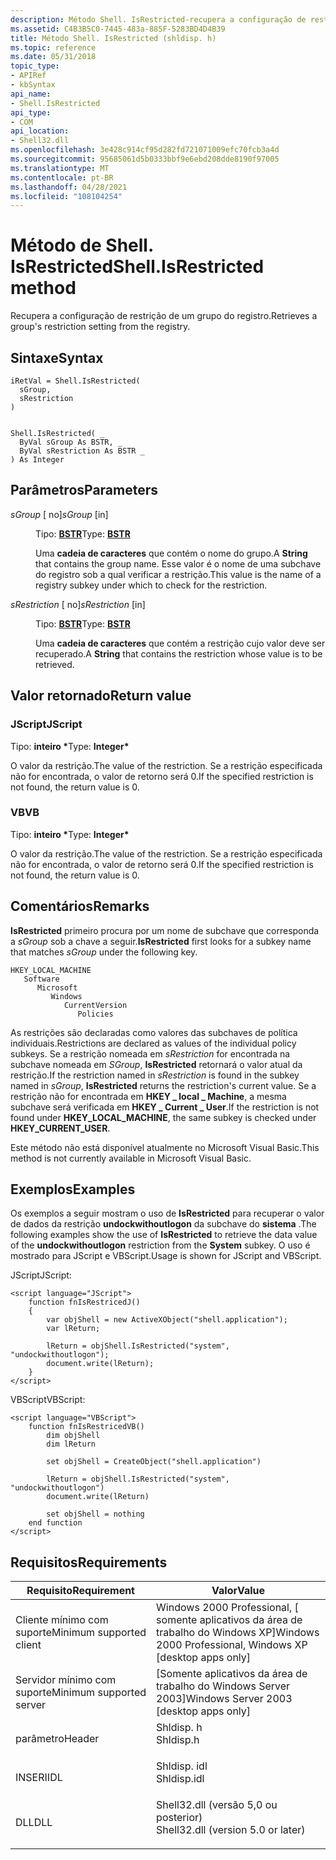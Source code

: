 ```yaml
---
description: Método Shell. IsRestricted-recupera a configuração de restrição de um grupo do registro.
ms.assetid: C4B3B5C0-7445-483a-885F-5283BD4D4B39
title: Método Shell. IsRestricted (shldisp. h)
ms.topic: reference
ms.date: 05/31/2018
topic_type:
- APIRef
- kbSyntax
api_name:
- Shell.IsRestricted
api_type:
- COM
api_location:
- Shell32.dll
ms.openlocfilehash: 3e428c914cf95d282fd721071009efc70fcb3a4d
ms.sourcegitcommit: 95685061d5b0333bbf9e6ebd208dde8190f97005
ms.translationtype: MT
ms.contentlocale: pt-BR
ms.lasthandoff: 04/28/2021
ms.locfileid: "108104254"
---
```

# <a name="shellisrestricted-method"></a><span data-ttu-id="e2117-103">Método de Shell. IsRestricted</span><span class="sxs-lookup"><span data-stu-id="e2117-103">Shell.IsRestricted method</span></span>

<span data-ttu-id="e2117-104">Recupera a configuração de restrição de um grupo do registro.</span><span class="sxs-lookup"><span data-stu-id="e2117-104">Retrieves a group's restriction setting from the registry.</span></span>

## <a name="syntax"></a><span data-ttu-id="e2117-105">Sintaxe</span><span class="sxs-lookup"><span data-stu-id="e2117-105">Syntax</span></span>


```JScript
iRetVal = Shell.IsRestricted(
  sGroup,
  sRestriction
)
```


```VB

Shell.IsRestricted( _
  ByVal sGroup As BSTR, _
  ByVal sRestriction As BSTR _
) As Integer
```





## <a name="parameters"></a><span data-ttu-id="e2117-106">Parâmetros</span><span class="sxs-lookup"><span data-stu-id="e2117-106">Parameters</span></span>

<dl> <dt>

<span data-ttu-id="e2117-107">*sGroup* \[ no\]</span><span class="sxs-lookup"><span data-stu-id="e2117-107">*sGroup* \[in\]</span></span>
</dt> <dd>

<span data-ttu-id="e2117-108">Tipo: **[ **BSTR**](/previous-versions/windows/desktop/automat/bstr)**</span><span class="sxs-lookup"><span data-stu-id="e2117-108">Type: **[**BSTR**](/previous-versions/windows/desktop/automat/bstr)**</span></span>

<span data-ttu-id="e2117-109">Uma **cadeia de caracteres** que contém o nome do grupo.</span><span class="sxs-lookup"><span data-stu-id="e2117-109">A **String** that contains the group name.</span></span> <span data-ttu-id="e2117-110">Esse valor é o nome de uma subchave do registro sob a qual verificar a restrição.</span><span class="sxs-lookup"><span data-stu-id="e2117-110">This value is the name of a registry subkey under which to check for the restriction.</span></span>

</dd> <dt>

<span data-ttu-id="e2117-111">*sRestriction* \[ no\]</span><span class="sxs-lookup"><span data-stu-id="e2117-111">*sRestriction* \[in\]</span></span>
</dt> <dd>

<span data-ttu-id="e2117-112">Tipo: **[ **BSTR**](/previous-versions/windows/desktop/automat/bstr)**</span><span class="sxs-lookup"><span data-stu-id="e2117-112">Type: **[**BSTR**](/previous-versions/windows/desktop/automat/bstr)**</span></span>

<span data-ttu-id="e2117-113">Uma **cadeia de caracteres** que contém a restrição cujo valor deve ser recuperado.</span><span class="sxs-lookup"><span data-stu-id="e2117-113">A **String** that contains the restriction whose value is to be retrieved.</span></span>

</dd> </dl>

## <a name="return-value"></a><span data-ttu-id="e2117-114">Valor retornado</span><span class="sxs-lookup"><span data-stu-id="e2117-114">Return value</span></span>

### <a name="jscript"></a><span data-ttu-id="e2117-115">JScript</span><span class="sxs-lookup"><span data-stu-id="e2117-115">JScript</span></span>

<span data-ttu-id="e2117-116">Tipo: **inteiro \***</span><span class="sxs-lookup"><span data-stu-id="e2117-116">Type: **Integer\***</span></span>

<span data-ttu-id="e2117-117">O valor da restrição.</span><span class="sxs-lookup"><span data-stu-id="e2117-117">The value of the restriction.</span></span> <span data-ttu-id="e2117-118">Se a restrição especificada não for encontrada, o valor de retorno será 0.</span><span class="sxs-lookup"><span data-stu-id="e2117-118">If the specified restriction is not found, the return value is 0.</span></span>

### <a name="vb"></a><span data-ttu-id="e2117-119">VB</span><span class="sxs-lookup"><span data-stu-id="e2117-119">VB</span></span>

<span data-ttu-id="e2117-120">Tipo: **inteiro \***</span><span class="sxs-lookup"><span data-stu-id="e2117-120">Type: **Integer\***</span></span>

<span data-ttu-id="e2117-121">O valor da restrição.</span><span class="sxs-lookup"><span data-stu-id="e2117-121">The value of the restriction.</span></span> <span data-ttu-id="e2117-122">Se a restrição especificada não for encontrada, o valor de retorno será 0.</span><span class="sxs-lookup"><span data-stu-id="e2117-122">If the specified restriction is not found, the return value is 0.</span></span>

## <a name="remarks"></a><span data-ttu-id="e2117-123">Comentários</span><span class="sxs-lookup"><span data-stu-id="e2117-123">Remarks</span></span>

<span data-ttu-id="e2117-124">**IsRestricted** primeiro procura por um nome de subchave que corresponda a *sGroup* sob a chave a seguir.</span><span class="sxs-lookup"><span data-stu-id="e2117-124">**IsRestricted** first looks for a subkey name that matches *sGroup* under the following key.</span></span>

```
HKEY_LOCAL_MACHINE
   Software
      Microsoft
         Windows
            CurrentVersion
               Policies
```

<span data-ttu-id="e2117-125">As restrições são declaradas como valores das subchaves de política individuais.</span><span class="sxs-lookup"><span data-stu-id="e2117-125">Restrictions are declared as values of the individual policy subkeys.</span></span> <span data-ttu-id="e2117-126">Se a restrição nomeada em *sRestriction* for encontrada na subchave nomeada em *SGroup*, **IsRestricted** retornará o valor atual da restrição.</span><span class="sxs-lookup"><span data-stu-id="e2117-126">If the restriction named in *sRestriction* is found in the subkey named in *sGroup*, **IsRestricted** returns the restriction's current value.</span></span> <span data-ttu-id="e2117-127">Se a restrição não for encontrada em **HKEY \_ local \_ Machine**, a mesma subchave será verificada em **HKEY \_ Current \_ User**.</span><span class="sxs-lookup"><span data-stu-id="e2117-127">If the restriction is not found under **HKEY\_LOCAL\_MACHINE**, the same subkey is checked under **HKEY\_CURRENT\_USER**.</span></span>

<span data-ttu-id="e2117-128">Este método não está disponível atualmente no Microsoft Visual Basic.</span><span class="sxs-lookup"><span data-stu-id="e2117-128">This method is not currently available in Microsoft Visual Basic.</span></span>

## <a name="examples"></a><span data-ttu-id="e2117-129">Exemplos</span><span class="sxs-lookup"><span data-stu-id="e2117-129">Examples</span></span>

<span data-ttu-id="e2117-130">Os exemplos a seguir mostram o uso de **IsRestricted** para recuperar o valor de dados da restrição **undockwithoutlogon** da subchave do **sistema** .</span><span class="sxs-lookup"><span data-stu-id="e2117-130">The following examples show the use of **IsRestricted** to retrieve the data value of the **undockwithoutlogon** restriction from the **System** subkey.</span></span> <span data-ttu-id="e2117-131">O uso é mostrado para JScript e VBScript.</span><span class="sxs-lookup"><span data-stu-id="e2117-131">Usage is shown for JScript and VBScript.</span></span>

<span data-ttu-id="e2117-132">JScript</span><span class="sxs-lookup"><span data-stu-id="e2117-132">JScript:</span></span>


```JScript
<script language="JScript">
    function fnIsRestricedJ()
    {
        var objShell = new ActiveXObject("shell.application");
        var lReturn;
        
        lReturn = objShell.IsRestricted("system", "undockwithoutlogon");
        document.write(lReturn);
    }
</script>
```



<span data-ttu-id="e2117-133">VBScript</span><span class="sxs-lookup"><span data-stu-id="e2117-133">VBScript:</span></span>


```VB
<script language="VBScript">
    function fnIsRestricedVB()
        dim objShell
        dim lReturn

        set objShell = CreateObject("shell.application")

        lReturn = objShell.IsRestricted("system", "undockwithoutlogon")
        document.write(lReturn)

        set objShell = nothing
    end function
</script>
```



## <a name="requirements"></a><span data-ttu-id="e2117-134">Requisitos</span><span class="sxs-lookup"><span data-stu-id="e2117-134">Requirements</span></span>



| <span data-ttu-id="e2117-135">Requisito</span><span class="sxs-lookup"><span data-stu-id="e2117-135">Requirement</span></span> | <span data-ttu-id="e2117-136">Valor</span><span class="sxs-lookup"><span data-stu-id="e2117-136">Value</span></span> |
|-------------------------------------|---------------------------------------------------------------------------------------------------------------|
| <span data-ttu-id="e2117-137">Cliente mínimo com suporte</span><span class="sxs-lookup"><span data-stu-id="e2117-137">Minimum supported client</span></span><br/> | <span data-ttu-id="e2117-138">Windows 2000 Professional, \[ somente aplicativos da área de trabalho do Windows XP\]</span><span class="sxs-lookup"><span data-stu-id="e2117-138">Windows 2000 Professional, Windows XP \[desktop apps only\]</span></span><br/>                                        |
| <span data-ttu-id="e2117-139">Servidor mínimo com suporte</span><span class="sxs-lookup"><span data-stu-id="e2117-139">Minimum supported server</span></span><br/> | <span data-ttu-id="e2117-140">\[Somente aplicativos da área de trabalho do Windows Server 2003\]</span><span class="sxs-lookup"><span data-stu-id="e2117-140">Windows Server 2003 \[desktop apps only\]</span></span><br/>                                                          |
| <span data-ttu-id="e2117-141">parâmetro</span><span class="sxs-lookup"><span data-stu-id="e2117-141">Header</span></span><br/>                   | <dl> <span data-ttu-id="e2117-142"><dt>Shldisp. h</dt></span><span class="sxs-lookup"><span data-stu-id="e2117-142"><dt>Shldisp.h</dt></span></span> </dl>                          |
| <span data-ttu-id="e2117-143">INSERI</span><span class="sxs-lookup"><span data-stu-id="e2117-143">IDL</span></span><br/>                      | <dl> <span data-ttu-id="e2117-144"><dt>Shldisp. idl</dt></span><span class="sxs-lookup"><span data-stu-id="e2117-144"><dt>Shldisp.idl</dt></span></span> </dl>                        |
| <span data-ttu-id="e2117-145">DLL</span><span class="sxs-lookup"><span data-stu-id="e2117-145">DLL</span></span><br/>                      | <dl> <span data-ttu-id="e2117-146"><dt>Shell32.dll (versão 5,0 ou posterior)</dt></span><span class="sxs-lookup"><span data-stu-id="e2117-146"><dt>Shell32.dll (version 5.0 or later)</dt></span></span> </dl> |



 

 
